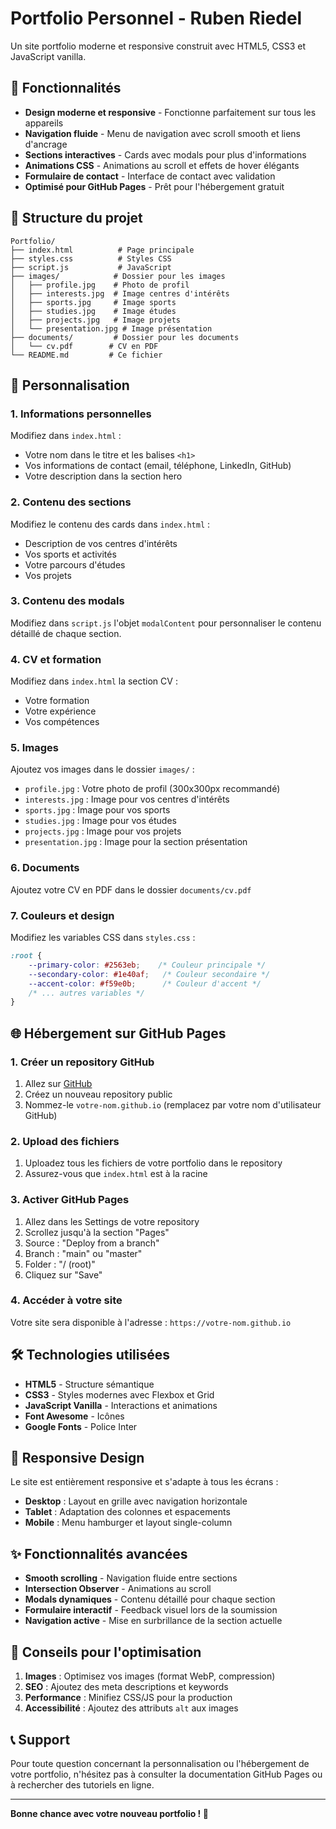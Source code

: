 # Portfolio Personnel - Ruben Riedel

Un site portfolio moderne et responsive construit avec HTML5, CSS3 et JavaScript vanilla.

## 🚀 Fonctionnalités

- **Design moderne et responsive** - Fonctionne parfaitement sur tous les appareils
- **Navigation fluide** - Menu de navigation avec scroll smooth et liens d'ancrage
- **Sections interactives** - Cards avec modals pour plus d'informations
- **Animations CSS** - Animations au scroll et effets de hover élégants
- **Formulaire de contact** - Interface de contact avec validation
- **Optimisé pour GitHub Pages** - Prêt pour l'hébergement gratuit

## 📁 Structure du projet

```
Portfolio/
├── index.html          # Page principale
├── styles.css          # Styles CSS
├── script.js           # JavaScript
├── images/            # Dossier pour les images
│   ├── profile.jpg    # Photo de profil
│   ├── interests.jpg  # Image centres d'intérêts
│   ├── sports.jpg     # Image sports
│   ├── studies.jpg    # Image études
│   ├── projects.jpg   # Image projets
│   └── presentation.jpg # Image présentation
├── documents/         # Dossier pour les documents
│   └── cv.pdf        # CV en PDF
└── README.md         # Ce fichier
```

## 🎨 Personnalisation

### 1. Informations personnelles
Modifiez dans `index.html` :
- Votre nom dans le titre et les balises `<h1>`
- Vos informations de contact (email, téléphone, LinkedIn, GitHub)
- Votre description dans la section hero

### 2. Contenu des sections
Modifiez le contenu des cards dans `index.html` :
- Description de vos centres d'intérêts
- Vos sports et activités
- Votre parcours d'études
- Vos projets

### 3. Contenu des modals
Modifiez dans `script.js` l'objet `modalContent` pour personnaliser le contenu détaillé de chaque section.

### 4. CV et formation
Modifiez dans `index.html` la section CV :
- Votre formation
- Votre expérience
- Vos compétences

### 5. Images
Ajoutez vos images dans le dossier `images/` :
- `profile.jpg` : Votre photo de profil (300x300px recommandé)
- `interests.jpg` : Image pour vos centres d'intérêts
- `sports.jpg` : Image pour vos sports
- `studies.jpg` : Image pour vos études
- `projects.jpg` : Image pour vos projets
- `presentation.jpg` : Image pour la section présentation

### 6. Documents
Ajoutez votre CV en PDF dans le dossier `documents/cv.pdf`

### 7. Couleurs et design
Modifiez les variables CSS dans `styles.css` :
```css
:root {
    --primary-color: #2563eb;    /* Couleur principale */
    --secondary-color: #1e40af;   /* Couleur secondaire */
    --accent-color: #f59e0b;      /* Couleur d'accent */
    /* ... autres variables */
}
```

## 🌐 Hébergement sur GitHub Pages

### 1. Créer un repository GitHub
1. Allez sur [GitHub](https://github.com)
2. Créez un nouveau repository public
3. Nommez-le `votre-nom.github.io` (remplacez par votre nom d'utilisateur GitHub)

### 2. Upload des fichiers
1. Uploadez tous les fichiers de votre portfolio dans le repository
2. Assurez-vous que `index.html` est à la racine

### 3. Activer GitHub Pages
1. Allez dans les Settings de votre repository
2. Scrollez jusqu'à la section "Pages"
3. Source : "Deploy from a branch"
4. Branch : "main" ou "master"
5. Folder : "/ (root)"
6. Cliquez sur "Save"

### 4. Accéder à votre site
Votre site sera disponible à l'adresse : `https://votre-nom.github.io`

## 🛠 Technologies utilisées

- **HTML5** - Structure sémantique
- **CSS3** - Styles modernes avec Flexbox et Grid
- **JavaScript Vanilla** - Interactions et animations
- **Font Awesome** - Icônes
- **Google Fonts** - Police Inter

## 📱 Responsive Design

Le site est entièrement responsive et s'adapte à tous les écrans :
- **Desktop** : Layout en grille avec navigation horizontale
- **Tablet** : Adaptation des colonnes et espacements
- **Mobile** : Menu hamburger et layout single-column

## ✨ Fonctionnalités avancées

- **Smooth scrolling** - Navigation fluide entre sections
- **Intersection Observer** - Animations au scroll
- **Modals dynamiques** - Contenu détaillé pour chaque section
- **Formulaire interactif** - Feedback visuel lors de la soumission
- **Navigation active** - Mise en surbrillance de la section actuelle

## 🎯 Conseils pour l'optimisation

1. **Images** : Optimisez vos images (format WebP, compression)
2. **SEO** : Ajoutez des meta descriptions et keywords
3. **Performance** : Minifiez CSS/JS pour la production
4. **Accessibilité** : Ajoutez des attributs `alt` aux images

## 📞 Support

Pour toute question concernant la personnalisation ou l'hébergement de votre portfolio, n'hésitez pas à consulter la documentation GitHub Pages ou à rechercher des tutoriels en ligne.

---

**Bonne chance avec votre nouveau portfolio ! 🚀**
